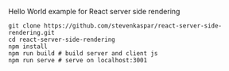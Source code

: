 Hello World example for React server side rendering

```
git clone https://github.com/stevenkaspar/react-server-side-rendering.git
cd react-server-side-rendering
npm install
npm run build # build server and client js
npm run serve # serve on localhost:3001
```
